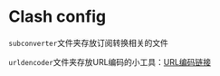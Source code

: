# Clash config

`subconverter`文件夹存放订阅转换相关的文件

`urldencoder`文件夹存放URL编码的小工具：[URL编码链接](https://northword.github.io/Scripts/Clash/urldencoder/index.html)